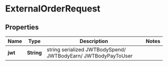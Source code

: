 
# ExternalOrderRequest

## Properties
Name | Type | Description | Notes
------------ | ------------- | ------------- | -------------
**jwt** | **String** | string serialized JWTBodySpend/ JWTBodyEarn/ JWTBodyPayToUser | 




